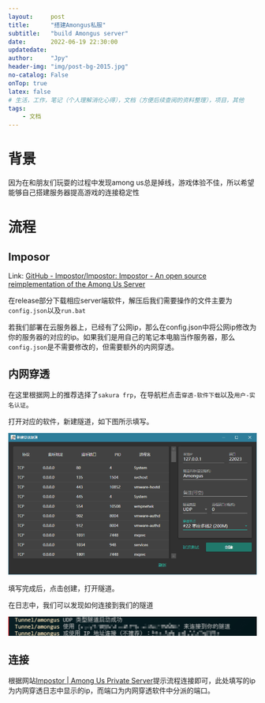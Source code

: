 ```yaml
---
layout:     post
title:      "搭建Amongus私服"
subtitle:   "build Amongus server"
date:       2022-06-19 22:30:00
updatedate:
author:     "Jpy"
header-img: "img/post-bg-2015.jpg"
no-catalog: False
onTop: true
latex: false
# 生活，工作，笔记（个人理解消化心得），文档（方便后续查阅的资料整理），项目，其他
tags:
    - 文档
---
```


# 背景

因为在和朋友们玩耍的过程中发现among us总是掉线，游戏体验不佳，所以希望能够自己搭建服务器提高游戏的连接稳定性

# 流程

## Imposor

Link: [GitHub - Impostor/Impostor: Impostor - An open source reimplementation of the Among Us Server](https://github.com/Impostor/Impostor)

在release部分下载相应server端软件，解压后我们需要操作的文件主要为`config.json`以及`run.bat`

若我们部署在云服务器上，已经有了公网ip，那么在config.json中将公网ip修改为你的服务器的对应的ip。如果我们是用自己的笔记本电脑当作服务器，那么`config.json`是不需要修改的，但需要额外的内网穿透。

## 内网穿透

在这里根据网上的推荐选择了`sakura frp`，在导航栏点击`穿透-软件下载`以及`用户-实名认证`。

打开对应的软件，新建隧道，如下图所示填写。

![image-20220619220640542](https://raw.githubusercontent.com/Jia-py/blog_picture/master/img/image-20220619220640542.png)

填写完成后，点击创建，打开隧道。

在日志中，我们可以发现如何连接到我们的隧道

![image-20220619221412133](https://raw.githubusercontent.com/Jia-py/blog_picture/master/img/image-20220619221412133.png)

## 连接

根据网站[Impostor | Among Us Private Server](https://impostor.github.io/Impostor/)提示流程连接即可，此处填写的ip为内网穿透日志中显示的ip，而端口为内网穿透软件中分派的端口。